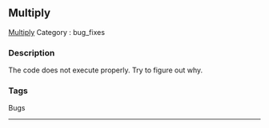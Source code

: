 ## Multiply
[Multiply](https://www.codewars.com/kata/multiply)
Category : bug_fixes

### Description
The code does not execute properly. Try to figure out why.

### Tags
Bugs

- - -

